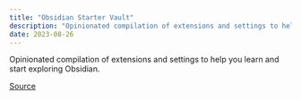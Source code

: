 ```yaml
---
title: "Obsidian Starter Vault"
description: "Opinionated compilation of extensions and settings to help you learn and start exploring Obsidian."
date: 2023-08-26
---
```


Opinionated compilation of extensions and settings to help you learn and start exploring Obsidian.

[Source](https://example.com/)
